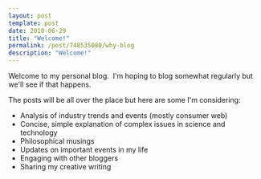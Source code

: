 ```yaml
---
layout: post
template: post
date: 2010-06-29
title: "Welcome!"
permalink: /post/748535080/why-blog
description: "Welcome!"
---
```

<p>Welcome to my personal blog.  I'm hoping to blog somewhat regularly but we'll see if that happens.</p>&#13;
<p>The posts will be all over the place but here are some I'm considering:</p>&#13;
<ul><li>Analysis of industry trends and events (mostly consumer web)</li>&#13;
<li>Concise, simple explanation of complex issues in science and technology</li>&#13;
<li>Philosophical musings</li>&#13;
<li>Updates on important events in my life</li>&#13;
<li>Engaging with other bloggers</li>&#13;
<li>Sharing my creative writing</li>&#13;
</ul>